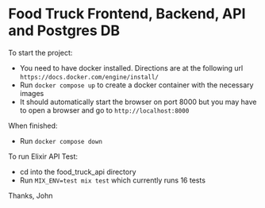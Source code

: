 # Food Truck Frontend, Backend, API and Postgres DB
To start the project:

  * You need to have docker installed. Directions are at the following url `https://docs.docker.com/engine/install/`
  * Run `docker compose up` to create a docker container with the necessary images
  * It should automatically start the browser on port 8000 but you may have to open a browser and go to `http://localhost:8000`

When finished:
  * Run `docker compose down`

To run Elixir API Test:
  * cd into the food_truck_api directory
  * Run `MIX_ENV=test mix test` which currently runs 16 tests

Thanks,
John
